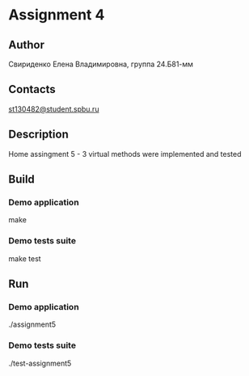 # Assignment 4

## Author
Свириденко Елена Владимировна, группа 24.Б81-мм

## Contacts
st130482@student.spbu.ru

## Description
Home assingment 5 - 3 virtual methods were implemented and tested 

## Build

### Demo application

make

### Demo tests suite

make test

## Run

### Demo application

./assignment5

### Demo tests suite
./test-assignment5
